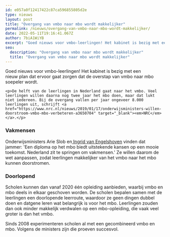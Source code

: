 ```yaml
---
id: e057a0f12417422c87ca596855805d2e
type: nieuws
layout: post
title: "Overgang van vmbo naar mbo wordt makkelijker"
permalink: /nieuws/overgang-van-vmbo-naar-mbo-wordt-makkelijker/
date: 2022-05-11T19:16:41.067Z
author: 7biA1WiYB
excerpt: "Goed nieuws voor vmbo-leerlingen! Het kabinet is bezig met een nieuw plan dat ervoor gaat zorgen dat de overstap van vmbo naar mbo soepeler wordt.  "
seo:
  description: "Overgang van vmbo naar mbo wordt makkelijker"
  title: "Overgang van vmbo naar mbo wordt makkelijker"
---
```

Goed nieuws voor vmbo-leerlingen! Het kabinet is bezig met een nieuw plan dat ervoor gaat zorgen dat de overstap van vmbo naar mbo soepeler wordt.  

    <p>De helft van de leerlingen in Nederland gaat naar het vmbo. Veel leerlingen willen daarna nog twee jaar het mbo doen, maar dat lukt niet iedereen. Bij de overgang vallen per jaar ongeveer 8.000 leerlingen uit, schrijft <a href="https://www.nrc.nl/nieuws/2019/01/17/onderwijsministers-willen-doorstroom-vmbo-mbo-verbeteren-a3650704" target="_blank"><em>NRC</em></a>.</p>
<h3>Vakmensen</h3>
<p>Onderwijsministers Arie Slob en<a href="https://www.rijksoverheid.nl/actueel/nieuws/2019/01/17/doorstroom-vmbo-mbo-wordt-verbeterd" target="_blank"> Ingrid van Engelshoven</a> vinden dat jammer: 'Een diploma op het mbo biedt uitstekende kansen op een mooie toekomst. Nederland zit te springen om vakmensen.' Ze willen daarom de wet aanpassen, zodat leerlingen makkelijker van het vmbo naar het mbo kunnen doorstromen. </p>
<h3>Doorlopend</h3>
<p>Scholen kunnen dan vanaf 2020 één opleiding aanbieden, waarbij vmbo en mbo deels in elkaar geschoven worden. De scholen bepalen samen met de leerlingen een doorlopende leerroute, waardoor ze geen dingen dubbel doen en datgene leren wat belangrijk is voor het mbo. Leerlingen zouden dan ook minder makkelijk verdwalen op een mbo-opleiding, die vaak veel groter is dan het vmbo.</p>
<p>Sinds 2008 experimenteren scholen al met een gecombineerd vmbo en mbo. Volgens de ministers zijn die proeven succesvol. </p>  

